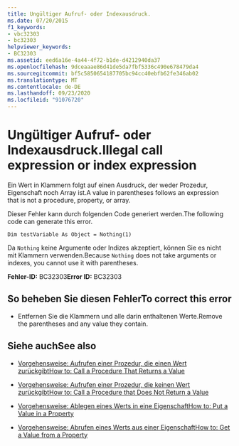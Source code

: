 ```yaml
---
title: Ungültiger Aufruf- oder Indexausdruck.
ms.date: 07/20/2015
f1_keywords:
- vbc32303
- bc32303
helpviewer_keywords:
- BC32303
ms.assetid: eed6a16e-4a44-4f72-b1de-d4212940da37
ms.openlocfilehash: 9dceaaae86d41de5da7fbf5336c490e678479da4
ms.sourcegitcommit: bf5c5850654187705bc94cc40ebfb62fe346ab02
ms.translationtype: MT
ms.contentlocale: de-DE
ms.lasthandoff: 09/23/2020
ms.locfileid: "91076720"
---
```

# <a name="illegal-call-expression-or-index-expression"></a><span data-ttu-id="b56d8-102">Ungültiger Aufruf- oder Indexausdruck.</span><span class="sxs-lookup"><span data-stu-id="b56d8-102">Illegal call expression or index expression</span></span>

<span data-ttu-id="b56d8-103">Ein Wert in Klammern folgt auf einen Ausdruck, der weder Prozedur, Eigenschaft noch Array ist.</span><span class="sxs-lookup"><span data-stu-id="b56d8-103">A value in parentheses follows an expression that is not a procedure, property, or array.</span></span>  
  
 <span data-ttu-id="b56d8-104">Dieser Fehler kann durch folgenden Code generiert werden.</span><span class="sxs-lookup"><span data-stu-id="b56d8-104">The following code can generate this error.</span></span>  
  
 `Dim testVariable As Object = Nothing(1)`  
  
 <span data-ttu-id="b56d8-105">Da `Nothing` keine Argumente oder Indizes akzeptiert, können Sie es nicht mit Klammern verwenden.</span><span class="sxs-lookup"><span data-stu-id="b56d8-105">Because `Nothing` does not take arguments or indexes, you cannot use it with parentheses.</span></span>  
  
 <span data-ttu-id="b56d8-106">**Fehler-ID:** BC32303</span><span class="sxs-lookup"><span data-stu-id="b56d8-106">**Error ID:** BC32303</span></span>  
  
## <a name="to-correct-this-error"></a><span data-ttu-id="b56d8-107">So beheben Sie diesen Fehler</span><span class="sxs-lookup"><span data-stu-id="b56d8-107">To correct this error</span></span>  
  
- <span data-ttu-id="b56d8-108">Entfernen Sie die Klammern und alle darin enthaltenen Werte.</span><span class="sxs-lookup"><span data-stu-id="b56d8-108">Remove the parentheses and any value they contain.</span></span>  
  
## <a name="see-also"></a><span data-ttu-id="b56d8-109">Siehe auch</span><span class="sxs-lookup"><span data-stu-id="b56d8-109">See also</span></span>

- [<span data-ttu-id="b56d8-110">Vorgehensweise: Aufrufen einer Prozedur, die einen Wert zurückgibt</span><span class="sxs-lookup"><span data-stu-id="b56d8-110">How to: Call a Procedure That Returns a Value</span></span>](../programming-guide/language-features/procedures/how-to-call-a-procedure-that-returns-a-value.md)
- [<span data-ttu-id="b56d8-111">Vorgehensweise: Aufrufen einer Prozedur, die keinen Wert zurückgibt</span><span class="sxs-lookup"><span data-stu-id="b56d8-111">How to: Call a Procedure that Does Not Return a Value</span></span>](../programming-guide/language-features/procedures/how-to-call-a-procedure-that-does-not-return-a-value.md)

- [<span data-ttu-id="b56d8-112">Vorgehensweise: Ablegen eines Werts in eine Eigenschaft</span><span class="sxs-lookup"><span data-stu-id="b56d8-112">How to: Put a Value in a Property</span></span>](../programming-guide/language-features/procedures/how-to-put-a-value-in-a-property.md)
- [<span data-ttu-id="b56d8-113">Vorgehensweise: Abrufen eines Werts aus einer Eigenschaft</span><span class="sxs-lookup"><span data-stu-id="b56d8-113">How to: Get a Value from a Property</span></span>](../programming-guide/language-features/procedures/how-to-get-a-value-from-a-property.md)
